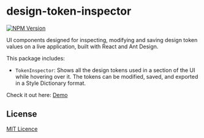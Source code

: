 # design-token-inspector

[![NPM Version](https://img.shields.io/npm/v/design-token-inspector)](https://www.npmjs.com/package/design-token-inspector)

UI components designed for inspecting, modifying and saving design token values on a live application, built with React and Ant Design.

This package includes:

- `TokenInspector`: Shows all the design tokens used in a section of the UI while hovering over it. The tokens can be modified, saved, and exported in a Style Dictionary format.

Check it out here: [Demo](https://d1er1mod8an5qy.cloudfront.net)

## License

[MIT Licence](LICENSE.md)

